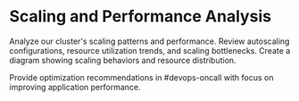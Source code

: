 # Scaling and Performance Analysis

Analyze our cluster's scaling patterns and performance. Review autoscaling configurations, resource utilization trends, and scaling bottlenecks. Create a diagram showing scaling behaviors and resource distribution.

Provide optimization recommendations in #devops-oncall with focus on improving application performance.